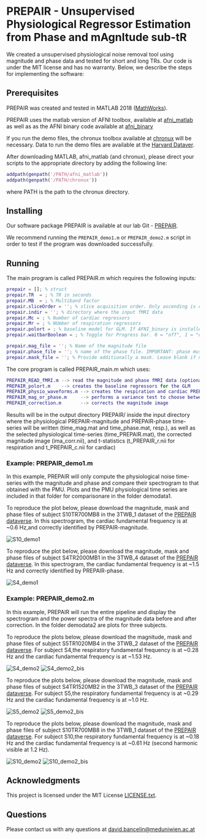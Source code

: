 # PREPAIR - Unsupervised Physiological Regressor Estimation from Phase and mAgnItude sub-tR

We created a unsupervised physiological noise removal tool using magnitude and phase data and tested for short and long TRs.
Our code is under the MIT license and has no warranty.
Below, we describe the steps for implementing the software:

## Prerequisites

PREPAIR was created and tested in MATLAB 2018 ([MathWorks](https://www.mathworks.com/)).

PREPAIR uses the matlab version of AFNI toolbox, available at [afni_matlab](https://github.com/zsaad/afni_matlab) as well as as the AFNI binary code available at [afni_binary](https://afni.nimh.nih.gov/)

If you run the demo files, the chronux toolbox available at [chronux](https://afni.nimh.nih.gov/) will be necessary. Data to run the demo files are available at the [Harvard Dataver](https://dataverse.harvard.edu/dataverse/prepair).

After downloading MATLAB, afni_matlab (and chronux), please direct your scripts to the appropriate directory by adding the following line:

```Matlab
addpath(genpath('/PATH/afni_matlab'))
addpath(genpath('/PATH/chronux'))
```

where PATH is the path to the chronux directory.

## Installing

Our software package PREPAIR is available at our lab Git - [PREPAIR](https://github.com/daveB1978/PREPAIR).

We recommend running the `PREPAIR_demo1.m` or `PREPAIR_demo2.m` script in order to test if the program was downloaded successfully.

## Running

The main program is called PREPAIR.m which requires the following inputs:
```Matlab
prepair = []; % struct
prepair.TR  = ; % TR in seconds
prepair.MB  = ; % Multiband factor
prepair.sliceOrder = ''; % slice acquisition order. Only ascending is currently available 
prepair.indir = ''; % directory where the input fMRI data
prepair.Mc = ; % Number of cardiac regressors
prepair.Mr = ; % NUmber of respiration regressors
prepair.polort = ; % baseline model for GLM. If AFNI_binary is installed, set it to 1 (will use 3dDeconvolve). If not, set to 0 (baseline will be set to 1)
prepair.waitbarBoolean = ; % Toggle for Progress bar. 0 = "off", 1 = "on"

prepair.mag_file = ''; % Name of the magnitude file
prepair.phase_file = ''; % name of the phase file. IMPORTANT: phase must be unwrapped
prepair.mask_file = ''; % Provide additionally a mask. Leave blank if no masking is needed
```
The core program is called PREPAIR_main.m which uses:
```matlab
PREPAIR_READ_fMRI.m --> read the magnitude and phase fMRI data (optionally the mask if given)
PREPAIR_polort.m    --> creates the baseline regressors for the GLM
PREPAIR_physio_waveforms.m --> creates the respiration and cardiac PREPAIR-magnitude and PREPAIR-phase time-series
PREPAIR_mag_or_phase.m     --> performs a variance test to choose between the cardiac PREPAIR-magnitide and phase. For respiration, default is phase.
PREPAIR_correction.m       --> corrects the magnitude image
```
Results will be in the output directory PREPAIR/ inside the input directory where the physiological PREPAIR-magnitude and PREPAIR-phase time-series will be written (time_mag.mat and time_phase.mat, resp.), as well as the selected physiological time-series (time_PREPAIR.mat), the corrected magnitude image (ima_corr.nii), and t-statistics (t_PREPAIR_r.nii for respiration and t_PREPAIR_c.nii for cardiac) 

### Example: PREPAIR_demo1.m
In this example, PREPAIR will only compute the physiological noise time-series with the magnitude and phase and compare their spectrogram to that obtained with the PMU. Plots and the PMU physiological time series are included in that folder for comparisonare in the folder demodata1. 

To reproduce the plot below, please download the magnitude, mask and phase files of subject S10TR700MB8 in the 3TWB_1 dataset of the [PREPAIR dataverse](https://dataverse.harvard.edu/dataset.xhtml?persistentId=doi:10.7910/DVN/HWHOAR). 
In this spectrogram, the cardiac fundamental frequency is at ~0.6 Hz,and correctly identified by PREPAIR-magnitude.

![S10_demo1](demodata1/S10.png)

To reproduce the plot below, please download the magnitude, mask and phase files of subject S4TR2000MB1 in the 3TWB_4 dataset of the [PREPAIR dataverse](https://dataverse.harvard.edu/dataset.xhtml?persistentId=doi:10.7910/DVN/3DSPSB).
In this spectrogram, the cardiac fundamental frequency is at ~1.5 Hz and correctly identified by PREPAIR-phase.

![S4_demo1](demodata1/S4.png)

### Example: PREPAIR_demo2.m
In this example, PREPAIR will run the entire pipeline and display the spectrogram and the power spectra of the magnitude data before and after correction. In the folder demodata2 are plots for three subjects. 

To reproduce the plots below, please download the magnitude, mask and phase files of subject S5TR1020MB4 in the 3TWB_2 dataset of the [PREPAIR dataverse](https://dataverse.harvard.edu/dataset.xhtml?persistentId=doi:10.7910/DVN/YO6NHE).
For subject S4,the respiratory fundamental frequency is at ~0.28 Hz and the cardiac fundamental frequency is at ~1.53 Hz.

![S4_demo2](demodata2/S4_spec.png)
![S4_demo2_bis](demodata2/S4_freq.png)

To reproduce the plots below, please download the magnitude, mask and phase files of subject S4TR1520MB2 in the 3TWB_3 dataset of the [PREPAIR dataverse](https://dataverse.harvard.edu/dataset.xhtml?persistentId=doi:10.7910/DVN/FR6SVM).
For subject S5,the respiratory fundamental frequency is at ~0.29 Hz and the cardiac fundamental frequency is at ~1.0 Hz.

![S5_demo2](demodata2/S5_spec.png)
![S5_demo2_bis](demodata2/S5_freq.png)

To reproduce the plots below, please download the magnitude, mask and phase files of subject S10TR700MB8 in the 3TWB_1 dataset of the [PREPAIR dataverse](https://dataverse.harvard.edu/dataset.xhtml?persistentId=doi:10.7910/DVN/HWHOAR).
For subject S10,the respiratory fundamental frequency is at ~0.18 Hz and the cardiac fundamental frequency is at ~0.61 Hz (second harmonic visible at 1.2 Hz).

![S10_demo2](demodata2/S10_spec.png)
![S10_demo2_bis](demodata2/S10_freq.png)



## Acknowledgments
This project is licensed under the MIT License [LICENSE.txt](LICENSE.txt).

## Questions

Please contact us with any questions at david.bancelin@meduniwien.ac.at
